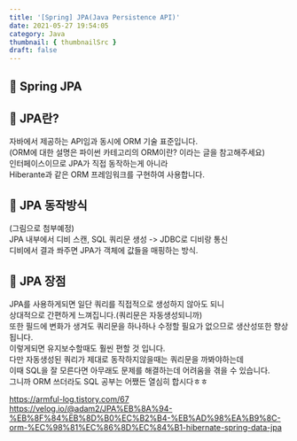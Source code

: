 ```yaml
---
title: '[Spring] JPA(Java Persistence API)'
date: 2021-05-27 19:54:05
category: Java
thumbnail: { thumbnailSrc }
draft: false
---
```

## 🌟 Spring JPA


## 🎯 JPA란?
자바에서 제공하는 API임과 동시에 ORM 기술 표준입니다.<br>
(ORM에 대한 설명은 파이썬 카테고리의 ORM이란? 이라는 글을 참고해주세요)<br>
인터페이스이므로 JPA가 직접 동작하는게 아니라 <br>
Hiberante과 같은 ORM 프레임워크를 구현하여 사용합니다.<br>


## 🎯 JPA 동작방식
(그림으로 첨부예정)<br>
JPA 내부에서 디비 스캔, SQL 쿼리문 생성 ->  JDBC로 디비랑 통신<br>
디비에서 결과 쏴주면 JPA가 객체에 값들을 매핑하는 방식.<br>


## 🎯 JPA 장점
JPA를 사용하게되면 일단 쿼리를 직접적으로 생성하지 않아도 되니<br> 
상대적으로 간편하게 느껴집니다.(쿼리문은 자동생성되니까)<br>
또한 필드에 변화가 생겨도 쿼리문을 하나하나 수정할 필요가 없으므로 생산성또한 향상됩니다.<br> 이렇게되면 유지보수할때도 훨씬 편할 것 입니다.<br> 
다만 자동생성된 쿼리가 제대로 동작하지않을때는 쿼리문을 까봐야하는데<br> 
이때 SQL을 잘 모른다면 아무래도 문제를 해결하는데 어려움을 겪을 수 있습니다.<br> 
그니까 ORM 쓰더라도 SQL 공부는 어쨌든 열심히 합시다ㅎㅎ<br> 




https://armful-log.tistory.com/67
https://velog.io/@adam2/JPA%EB%8A%94-%EB%8F%84%EB%8D%B0%EC%B2%B4-%EB%AD%98%EA%B9%8C-orm-%EC%98%81%EC%86%8D%EC%84%B1-hibernate-spring-data-jpa